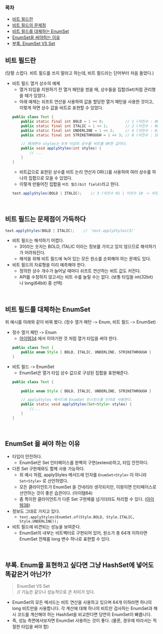 ### 목차
- [비트 필드란](#비트-필드란)
- [비트 필드의 문제점](#비트-필드는-문제점이-가득하다)
- [비트 필드를 대체하는 EnumSet](#비트-필드를-대체하는-enumset)
- [EnumSet을 써야하는 이유](#enumset-을-써야-하는-이유)
- [부록. EnumSet VS Set](#부록-enum을-표현하고-싶다면-그냥-hashset에-넣어도-똑같은거-아닌가)


## 비트 필드란
(당황 스럽다. 비트 필드를 쓰지 말라고 하는데, 비트 필드라는 단어부터 처음 들었다.)
- 비트 필드 열거 상수의 예제
    - 열거 타입을 지원하기 전 열거 패턴을 썼을 때, 상수들을 집합(Set)처럼 관리했을 때가 있었다.
    - 아래 예제는 쉬프트 연산을 사용하여 값을 할당한 열거 패턴을 사용한 것이고, 이렇게 하면 상수 값을 비트로 표현할 수 있었다.
    ```java
    public class Text {
        public static final int BOLD = 1 << 0;          // 1 (이진수 : 0001)
        public static final int ITALIC = 1 << 1;        // 2 (이진수 : 0010)
        public static final int UNDERLINE = 1 << 2;     // 4 (이진수 : 0100)
        public static final int STRIKETHROUGH = 1 << 3; // 8 (이진수 : 1000)

        // 매개변수 styles는 0개 이상의 상수를 비트별 OR한 값이다.
        public void applyStyles(int styles) {
            // ...
        }
    }
    ```
    - 비트값으로 표현된 상수를 비트 논리 연산자 OR(`|`)를 사용하여 여러 상수를 하나의 집합으로 모을 수 있었다.
    - 이렇게 만들어진 집합을 `비트 필드(bit field)`라고 한다.
    ```java
    text.applyStyles(BOLD | ITALIC);    // 3 (이진수 01 | 이진수 10 -> 이진수 11)
    ```

<br>

## 비트 필드는 문제점이 가득하다
```java
text.applyStyles(BOLD | ITALIC);    // `text.applyStyles(3)`
```
- 비트 필드는 해석하기 어렵다.
    - 3이라는 숫자는 BOLD, ITALIC 이라는 정보를 가지고 있지 않으므로 해석하기가 어려워진다.
    - 해석을 위해 비트 필드에 녹아 있는 모든 원소를 순회해야 하는 문제도 있다.
- 비트 필드의 자료형을 미리 예측해야 한다.
    - 정의한 상수 개수가 늘어날 때마다 쉬프트 연산하는 비트 값도 커진다.
    - API를 수정하지 않고서는 비트 수를 늘릴 수는 없다. (보통 타입을 int(32bit) 나 long(64bit) 중 선택)

<br>

## 비트 필드를 대체하는 EnumSet
위 예시를 아래와 같이 바꿔 봤다. (정수 열거 패턴 -> Enum, 비트 필드 -> EnumSet)
- 정수 열거 패턴 -> Enum
    - [아이템34](/effective_java/Chapter%2006.%20%EC%97%B4%EA%B1%B0%20%ED%83%80%EC%9E%85%EA%B3%BC%20%EC%95%A0%EB%84%88%ED%85%8C%EC%9D%B4%EC%85%98/Item%2034.%20int%20%EC%83%81%EC%88%98%20%EB%8C%80%EC%8B%A0%20%EC%97%B4%EA%B1%B0%20%ED%83%80%EC%9E%85%EC%9D%84%20%EC%82%AC%EC%9A%A9%ED%95%98%EB%9D%BC.md) 에서 이야기한 것 처럼 열거 타입을 써야 한다.
    ```java
    public class Text {
        public enum Style { BOLD, ITALIC, UNDERLINE, STRIKETHROUGH }
    }
    ```
- 비트 필드 -> EnumSet
    - EnumSet은 열거 타입 상수 값으로 구성된 집합을 표현해준다.
    ```java
    public class Text {
        
        public enum Style { BOLD, ITALIC, UNDERLINE, STRIKETHROUGH }

        // applyStyles 메서드에 EnumSet 인스턴스를 인자로 사용한다.
        public static void applyStyles(Set<Style> styles) {
            //...
        }
    }
    ```

<br>

## EnumSet 을 써야 하는 이유
- 타입이 안전하다.
    - EnumSet은 Set 인터페이스를 완벽히 구현(extend)하고, 타입 안전하다.
- 다른 Set 구현체와도 함께 사용 가능하다.
    - 위 예시 처럼, applyStyles 메서드에 인자를 `EnumSet<Style>` 이 아니라 `Set<Style>` 로 선언하였다.
    - 모든 클라이언트가 EnumSet 을 건네리라 생각되지만, 이왕이면 인터페이스로 선언하는 것이 좋은 습관이다. (아이템64)
    - 좀 특이한 클라이언트가 다른 Set 구현체를 넘기더라도 처리할 수 있다. ([아이템38](/effective_java/Chapter%2006.%20%EC%97%B4%EA%B1%B0%20%ED%83%80%EC%9E%85%EA%B3%BC%20%EC%95%A0%EB%84%88%ED%85%8C%EC%9D%B4%EC%85%98/Item%2038.%20%ED%99%95%EC%9E%A5%ED%95%A0%20%EC%88%98%20%EC%9E%88%EB%8A%94%20%EC%97%B4%EA%B1%B0%20%ED%83%80%EC%9E%85%EC%9D%B4%20%ED%95%84%EC%9A%94%ED%95%98%EB%A9%B4%20%EC%9D%B8%ED%84%B0%ED%8E%98%EC%9D%B4%EC%8A%A4%EB%A5%BC%20%EC%82%AC%EC%9A%A9%ED%95%98%EB%9D%BC.md))
- 정보도 그대로 가지고 있다.
    - `text.applyStyles(EnumSet.of(Style.BOLD, Style.ITALIC, Style.UNDERLINE));`
- 비트 필드에 비견되는 성능을 보여준다.
    - EnumSet의 내부는 비트벡터로 구현되어 있어, 원소가 총 64개 이하라면 EnumSet 전체를 long 변수 하나로 표현할 수 있다.

<br>

## 부록. Enum을 표현하고 싶다면 그냥 HashSet에 넣어도 똑같은거 아닌가?
> EnumSet VS Set   
> // 기능은 같으나 성능적으로 큰 차이가 있다.
- EnumSet의 모든 메서드는 비트 연산을 사용하고 있으며 64개 이하라면 하나의 long 비트만을 사용합니다. 각 계산에 대해 하나의 비트만 검사하는 EnumSet과 해시 코드를 계산해야 하는 HashSet을 비교한다면 당연히 EnumSet이 빠릅니다.
- 즉, 성능 측면에서보자면 EnumSet 사용하는 것이 좋다. (물론, 경우에 따라서는 적절한 타입을 써야 함)